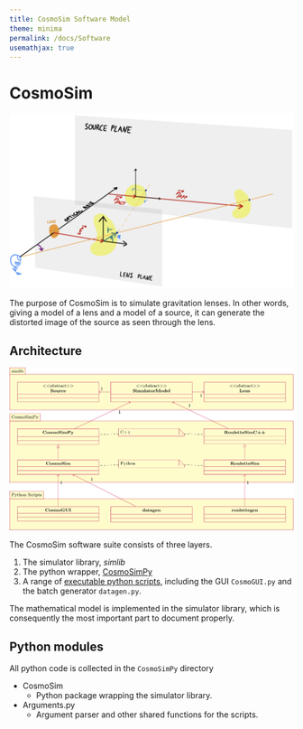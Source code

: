 ```yaml
---
title: CosmoSim Software Model
theme: minima
permalink: /docs/Software
usemathjax: true
---
```


# CosmoSim

![Model 3D](Model_3D.jpeg)

The purpose of CosmoSim is to simulate gravitation lenses.
In other words, giving a model of a lens and a model of a source,
it can generate the distorted image of the source as seen through
the lens.

## Architecture

![CosmoSim Modules](software.svg)

The CosmoSim software suite consists of three layers.
1.  The simulator library, *simlib*
1.  The python wrapper, [CosmoSimPy](CosmoSimPy)
1.  A range of [executable python scripts](scripts/), including the GUI
   `CosmoGUI.py` and the batch generator `datagen.py`.

The mathematical model is implemented in the simulator library, which
is consequently the most important part to document properly.


## Python modules

All python code is collected in the `CosmoSimPy` directory

+ CosmoSim
    + Python package wrapping the simulator library.
+ Arguments.py
    + Argument parser and other shared functions for the scripts.
